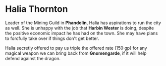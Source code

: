 # Halia Thornton

Leader of the Mining Guild in **Phandelin**, Halia has aspirations to run the city as well. She is unhappy with the job that **Harbin Wester** is doing, despite the positive economic impact he has had on the town. She may have plans to forcfully take over if things don't get better.

Halia secretly offered to pay us triple the offered rate (150 gp) for any magical weapon we can bring back from **Gnomengarde**, if it will help defend against the dragon.

